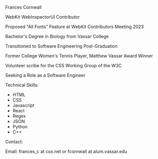 Frances Cornwall

WebKit WebInspectorUI Contributor

Proposed "All Fonts" Feature at WebKit Contributors Meeting 2023

Bachelor's Degree in Biology from Vassar College

Transitioned to Software Engineering Post-Graduation

Former College Women's Tennis Player, Matthew Vassar Award Winner

Volunteer scribe for the CSS Working Group of the W3C

Seeking a Role as a Software Engineer

Technical Skills:

- HTML
- CSS
- Javascript
- React
- Regex
- JSON
- Python
- C++

Contact:

Email: frances_c at cox.net or fcornwall at alum.vassar.edu

